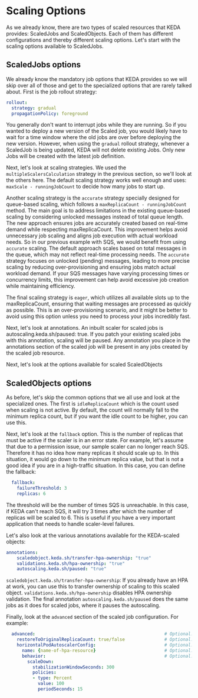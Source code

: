 # Scaling Options

As we already know, there are two types of scaled resources that KEDA provides: ScaledJobs and ScaledObjects. Each of them has different configurations and thereby different scaling options. Let's start with the scaling options available to ScaledJobs.

## ScaledJobs options

We already know the mandatory job options that KEDA provides so we will skip over all of those and get to the specialized options that are rarely talked about. First is the job rollout strategy:

```yaml
rollout:
  strategy: gradual
  propagationPolicy: foreground 
```

You generally don't want to interrupt jobs while they are running. So if you wanted to deploy a new version of the Scaled job, you would likely have to wait for a time window where the old jobs are over before deploying the new version. However, when using the `gradual` rollout strategy, whenever a ScaledJob is being updated, KEDA will not delete existing Jobs. Only new Jobs will be created with the latest job definition.

Next, let's look at scaling strategies. We used the `multipleScalersCalculation` strategy in the previous section, so we'll look at the others here. The default scaling strategy works well enough and uses: `maxScale - runningJobCount` to decide how many jobs to start up. 

Another scaling strategy is the `accurate` strategy specially designed for queue-based scaling, which follows a `maxReplicaCount - runningJobCount` method. The main goal is to address limitations in the existing queue-based scaling by considering unlocked messages instead of total queue length. The new approach ensures jobs are accurately created based on real-time demand while respecting maxReplicaCount. This improvement helps avoid unnecessary job scaling and aligns job execution with actual workload needs. So in our previous example with SQS, we would benefit from using `accurate` scaling. The default approach scales based on total messages in the queue, which may not reflect real-time processing needs. The `accurate` strategy focuses on unlocked (pending) messages, leading to more precise scaling by reducing over-provisioning and ensuring jobs match actual workload demand. If your SQS messages have varying processing times or concurrency limits, this improvement can help avoid excessive job creation while maintaining efficiency. 

The final scaling strategy is `eager`, which utilizes all available slots up to the maxReplicaCount, ensuring that waiting messages are processed as quickly as possible. This is an over-provisioning scenario, and it might be better to avoid using this option unless you need to process your jobs incredibly fast.

Next, let's look at annotations. An inbuilt scaler for scaled jobs is autoscaling.keda.sh/paused: true. If you patch your existing scaled jobs with this annotation, scaling will be paused. Any annotation you place in the annotations section of the scaled job will be present in any jobs created by the scaled job resource.

Next, let's look at the options available for scaled ScaledObjects

## ScaledObjects options

As before, let's skip the common options that we all use and look at the specialized ones. The first is `idleReplicaCount` which is the count used when scaling is not active. By default, the count will normally fall to the minimum replica count, but if you want the idle count to be higher, you can use this.

Next, let's look at the `fallback` option. This is the number of replicas that must be active if the scaler is in an error state. For example, let's assume that due to a permission issue, our sample scaler can no longer reach SQS. Therefore it has no idea how many replicas it should scale up to. In this situation, it would go down to the minimum replica value, but that is not a good idea if you are in a high-traffic situation. In this case, you can define the fallback:

```yaml
  fallback:                                          
    failureThreshold: 3                              
    replicas: 6  
```

The threshold will be the number of times SQS is unreachable. In this case, if KEDA can't reach SQS, it will try 3 times after which the number of replicas will be scaled to 6. This is useful if you have a very important application that needs to handle scaler-level failures.

Let's also look at the various annotations available for the KEDA-scaled objects:

```yaml
annotations:
    scaledobject.keda.sh/transfer-hpa-ownership: "true"
    validations.keda.sh/hpa-ownership: "true"          
    autoscaling.keda.sh/paused: "true"                 
```

`scaledobject.keda.sh/transfer-hpa-ownership`: If you already have an HPA at work, you can use this to transfer ownership of scaling to this scaled object. `validations.keda.sh/hpa-ownership` disables HPA ownership validation. The final annotation `autoscaling.keda.sh/paused` does the same jobs as it does for scaled jobs, where it pauses the autoscaling.

Finally, look at the `advanced` section of the scaled job configuration. For example:

```yaml
  advanced:                                                 # Optional. Section to specify advanced options
    restoreToOriginalReplicaCount: true/false               # Optional. Default: false
    horizontalPodAutoscalerConfig:                          # Optional. Section to specify HPA related options
      name: {name-of-hpa-resource}                          # Optional. Default: keda-hpa-{scaled-object-name}
      behavior:                                             # Optional. Use to modify HPA's scaling behavior
        scaleDown:
          stabilizationWindowSeconds: 300
          policies:
          - type: Percent
            value: 100
            periodSeconds: 15
```